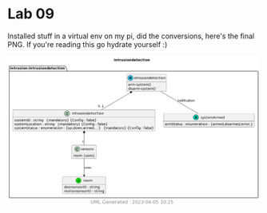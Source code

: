 # Lab 09

Installed stuff in a virtual env on my pi, did the conversions, here's the final
PNG. If you're reading this go hydrate yourself :)

![Generated PlantUML](./intrusiondetection.png)
